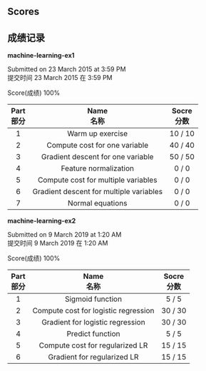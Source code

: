 ## Scores
## 成绩记录

**machine-learning-ex1**

Submitted on 23 March 2015 at 3:59 PM</br>
提交时间 23 March 2015 在 3:59 PM

Score(成绩) 100% </br>

|Part</br>部分|Name</br>名称|Socre</br>分数|
| :-:   | :-----:  | :----: |
|1|	Warm up exercise	|10 / 10
|2|	Compute cost for one variable	|40 / 40
|3|	Gradient descent for one variable	|50 / 50
|4|	Feature normalization	|0 / 0
|5|	Compute cost for multiple variables	|0 / 0
|6|	Gradient descent for multiple variables	|0 / 0
|7|	Normal equations	|0 / 0

**machine-learning-ex2**

Submitted on 9 March 2019 at 1:20 AM</br>
提交时间 9 March 2019 在 1:20 AM

Score(成绩) 100% </br>

|Part</br>部分|Name</br>名称|Socre</br>分数|
| :-:   | :-----:  | :----: |
1|	Sigmoid function|	5 / 5
2|	Compute cost for logistic regression|	30 / 30
3|	Gradient for logistic regression|	30 / 30
4|	Predict function	|5 / 5
5|	Compute cost for regularized LR	|15 / 15
6|	Gradient for regularized LR	|15 / 15
